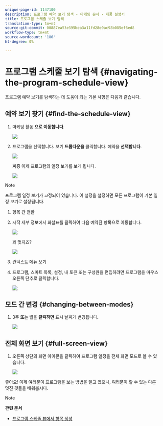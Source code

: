 ```yaml
---
unique-page-id: 1147100
description: 프로그램 예약 보기 탐색 - 마케팅 문서 - 제품 설명서
title: 프로그램 스케줄 보기 탐색
translation-type: tm+mt
source-git-commit: 00887ea53e395bea3a11fd28e0ac98b085ef6ed8
workflow-type: tm+mt
source-wordcount: '186'
ht-degree: 0%

---
```



# 프로그램 스케줄 보기 탐색 {#navigating-the-program-schedule-view}

프로그램 예약 보기를 탐색하는 데 도움이 되는 기본 사항은 다음과 같습니다.

## 예약 보기 찾기 {#find-the-schedule-view}

1. 마케팅 활동 **으로 이동합니다**.

   ![](assets/login-marketing-activities.png)

1. 프로그램을 선택합니다. 보기 **드롭다운을** 클릭합니다. 예약을 **선택합니다**.

   ![](assets/image2014-9-17-11-3a38-3a3.png)

   짜증 이제 프로그램의 일정 보기를 보게 됩니다.

   ![](assets/image2014-9-17-11-3a38-3a14.png)

>[!NOTE]
>
>프로그램 일정 보기가 고정되어 있습니다. 이 설정을 설정하면 모든 프로그램이 기본 일정 보기로 설정됩니다.

1. 항목 간 전환
1. 시작 세부 정보에서 화살표를 클릭하여 다음 예약된 항목으로 이동합니다.

   ![](assets/image2014-9-17-11-3a38-3a54.png)

   꽤 멋지죠?

   ![](assets/image2014-9-17-11-3a39-3a10.png)

1. 컨텍스트 메뉴 보기
1. 프로그램, 스마트 목록, 설정, 내 토큰 또는 구성원을 편집하려면 프로그램을 마우스 오른쪽 단추로 클릭합니다.

   ![](assets/image2014-9-17-11-3a39-3a59.png)

## 모드 간 변경 {#changing-between-modes}

1. 3주 **또는** 월을 **클릭하면** 표시 날짜가 변경됩니다.

   ![](assets/image2014-9-17-11-3a40-3a19.png)

## 전체 화면 보기 {#full-screen-view}

1. 오른쪽 상단의 화면 아이콘을 클릭하여 프로그램 일정을 전체 화면 모드로 볼 수 있습니다.

   ![](assets/image2014-9-17-11-3a40-3a45.png)

좋아요! 이제 여러분이 프로그램을 보는 방법을 알고 있으니, 여러분이 할 수 있는 다른 멋진 것들을 배워봅시다.

>[!NOTE]
>
>**관련 문서**
>
>* [프로그램 스케줄 뷰에서 항목 생성](creating-an-entry-in-the-program-schedule-view.md)

>



